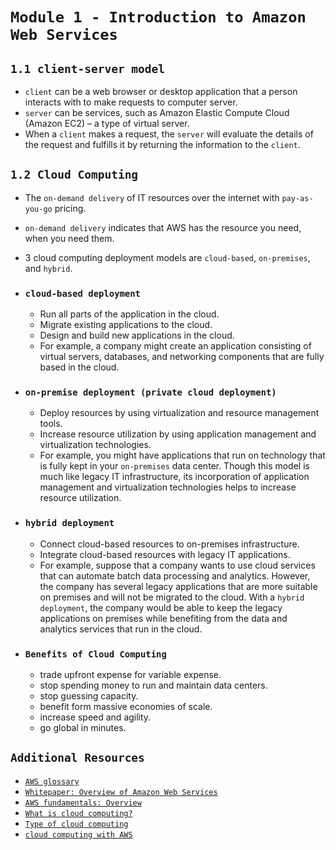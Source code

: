 # `Module 1 - Introduction to Amazon Web Services`

## `1.1 client-server model`

- `client` can be a web browser or desktop application that a person interacts with to make requests to computer server.
- `server` can be services, such as Amazon Elastic Compute Cloud (Amazon EC2) – a type of virtual server.
- When a `client` makes a request, the `server` will evaluate the details of the request and fulfills it by returning the information to the `client`.

## `1.2 Cloud Computing`

- The `on-demand delivery` of IT resources over the internet with `pay-as-you-go` pricing.
- `on-demand delivery` indicates that AWS has the resource you need, when you need them.
- 3 cloud computing deployment models are `cloud-based`, `on-premises`, and `hybrid`.
- ### `cloud-based deployment`
  - Run all parts of the application in the cloud.
  - Migrate existing applications to the cloud.
  - Design and build new applications in the cloud.
  - For example, a company might create an application consisting of virtual servers, databases, and networking components that are fully based in the cloud.
- ### `on-premise deployment (private cloud deployment)`
  - Deploy resources by using virtualization and resource management tools.
  - Increase resource utilization by using application management and virtualization technologies.
  - For example, you might have applications that run on technology that is fully kept in your `on-premises` data center. Though this model is much like legacy IT infrastructure, its incorporation of application management and virtualization technologies helps to increase resource utilization.
- ### `hybrid deployment`
  - Connect cloud-based resources to on-premises infrastructure.
  - Integrate cloud-based resources with legacy IT applications.
  - For example, suppose that a company wants to use cloud services that can automate batch data processing and analytics. However, the company has several legacy applications that are more suitable on premises and will not be migrated to the cloud. With a `hybrid deployment`, the company would be able to keep the legacy applications on premises while benefiting from the data and analytics services that run in the cloud.
- ### `Benefits of Cloud Computing`

  - trade upfront expense for variable expense.
  - stop spending money to run and maintain data centers.
  - stop guessing capacity.
  - benefit form massive economies of scale.
  - increase speed and agility.
  - go global in minutes.

## `Additional Resources`

- [`AWS glossary`](https://docs.aws.amazon.com/glossary/latest/reference/glos-chap.html)
- [`Whitepaper: Overview of Amazon Web Services`](https://d0.awsstatic.com/whitepapers/aws-overview.pdf)
- [`AWS fundamentals: Overview`](https://aws.amazon.com/getting-started/fundamentals-overview/)
- [`What is cloud computing?`](https://aws.amazon.com/what-is-cloud-computing/)
- [`Type of cloud computing`](https://aws.amazon.com/types-of-cloud-computing/)
- [`cloud computing with AWS`](https://aws.amazon.com/what-is-aws/)
